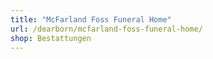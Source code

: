 ```yaml
---
title: "McFarland Foss Funeral Home"
url: /dearborn/mcfarland-foss-funeral-home/
shop: Bestattungen
---
```

